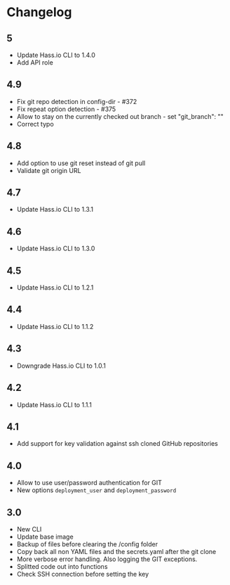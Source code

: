 # Changelog

## 5
- Update Hass.io CLI to 1.4.0
- Add API role

## 4.9
- Fix git repo detection in config-dir - #372
- Fix repeat option detection - #375
- Allow to stay on the currently checked out branch - set "git_branch": ""
- Correct typo

## 4.8
- Add option to use git reset instead of git pull
- Validate git origin URL

## 4.7
- Update Hass.io CLI to 1.3.1

## 4.6
- Update Hass.io CLI to 1.3.0

## 4.5
- Update Hass.io CLI to 1.2.1

## 4.4
- Update Hass.io CLI to 1.1.2

## 4.3
- Downgrade Hass.io CLI to 1.0.1

## 4.2
- Update Hass.io CLI to 1.1.1

## 4.1
- Add support for key validation against ssh cloned GitHub repositories

## 4.0
- Allow to use user/password authentication for GIT
- New options `deployment_user` and `deployment_password`

## 3.0
- New CLI
- Update base image
- Backup of files before clearing the /config folder
- Copy back all non YAML files and the secrets.yaml after the git clone
- More verbose error handling. Also logging the GIT exceptions.
- Splitted code out into functions
- Check SSH connection before setting the key
